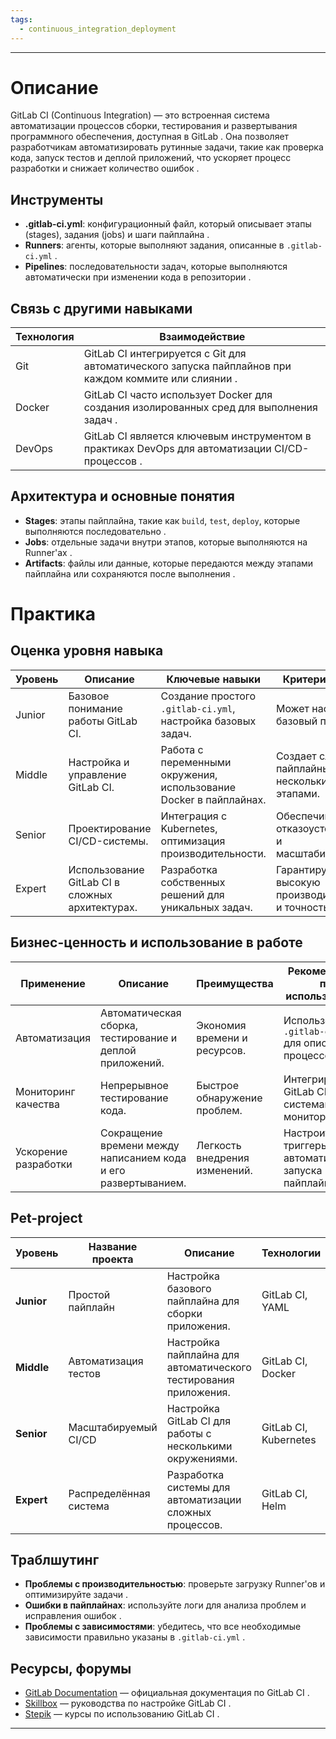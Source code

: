 ```yaml
---
tags:
  - continuous_integration_deployment
---
```

---

# Описание  
GitLab CI (Continuous Integration) — это встроенная система автоматизации процессов сборки, тестирования и развертывания программного обеспечения, доступная в GitLab . Она позволяет разработчикам автоматизировать рутинные задачи, такие как проверка кода, запуск тестов и деплой приложений, что ускоряет процесс разработки и снижает количество ошибок .  

## Инструменты  
- **.gitlab-ci.yml**: конфигурационный файл, который описывает этапы (stages), задания (jobs) и шаги пайплайна .  
- **Runners**: агенты, которые выполняют задания, описанные в `.gitlab-ci.yml` .  
- **Pipelines**: последовательности задач, которые выполняются автоматически при изменении кода в репозитории .  

## Связь с другими навыками  
| Технология | Взаимодействие |  
| ---------- | -------------- |  
| Git        | GitLab CI интегрируется с Git для автоматического запуска пайплайнов при каждом коммите или слиянии . |  
| Docker     | GitLab CI часто использует Docker для создания изолированных сред для выполнения задач . |  
| DevOps     | GitLab CI является ключевым инструментом в практиках DevOps для автоматизации CI/CD-процессов . |  

## Архитектура и основные понятия  
- **Stages**: этапы пайплайна, такие как `build`, `test`, `deploy`, которые выполняются последовательно .  
- **Jobs**: отдельные задачи внутри этапов, которые выполняются на Runner'ах .  
- **Artifacts**: файлы или данные, которые передаются между этапами пайплайна или сохраняются после выполнения .  

# Практика  

## Оценка уровня навыка  
| Уровень | Описание | Ключевые навыки | Критерии оценки |  
| ------- | -------- | --------------- | --------------- |  
| Junior  | Базовое понимание работы GitLab CI. | Создание простого `.gitlab-ci.yml`, настройка базовых задач. | Может настроить базовый пайплайн. |  
| Middle  | Настройка и управление GitLab CI. | Работа с переменными окружения, использование Docker в пайплайнах. | Создает сложные пайплайны с несколькими этапами. |  
| Senior  | Проектирование CI/CD-системы. | Интеграция с Kubernetes, оптимизация производительности. | Обеспечивает отказоустойчивость и масштабируемость. |  
| Expert  | Использование GitLab CI в сложных архитектурах. | Разработка собственных решений для уникальных задач. | Гарантирует высокую производительность и точность данных. |  

## Бизнес-ценность и использование в работе  
| Применение      | Описание                               | Преимущества                   | Рекомендации по использованию     |  
| --------------- | -------------------------------------- | ------------------------------ | --------------------------------- |  
| Автоматизация   | Автоматическая сборка, тестирование и деплой приложений. | Экономия времени и ресурсов. | Использовать `.gitlab-ci.yml` для описания процессов . |  
| Мониторинг качества | Непрерывное тестирование кода. | Быстрое обнаружение проблем. | Интегрировать GitLab CI с системами мониторинга . |  
| Ускорение разработки | Сокращение времени между написанием кода и его развертыванием. | Легкость внедрения изменений. | Настроить триггеры для автоматического запуска пайплайнов . |  

## Pet-project  

| Уровень    | Название проекта | Описание | Технологии | Критерий успеха | Вспомагательные ссылки |  
| ---------- | ---------------- | -------- | ---------- | --------------- | ---------------------- |  
| **Junior** | Простой пайплайн | Настройка базового пайплайна для сборки приложения. | GitLab CI, YAML | Приложение успешно собирается. |  |  
| **Middle** | Автоматизация тестов | Настройка пайплайна для автоматического тестирования приложения. | GitLab CI, Docker | Тесты успешно выполняются. |  |  
| **Senior** | Масштабируемый CI/CD | Настройка GitLab CI для работы с несколькими окружениями. | GitLab CI, Kubernetes | Система работает стабильно и масштабируется. |  |  
| **Expert** | Распределённая система | Разработка системы для автоматизации сложных процессов. | GitLab CI, Helm | Система обрабатывает данные с высокой скоростью. |  |  

## Траблшутинг  
- **Проблемы с производительностью**: проверьте загрузку Runner'ов и оптимизируйте задачи .  
- **Ошибки в пайплайнах**: используйте логи для анализа проблем и исправления ошибок .  
- **Проблемы с зависимостями**: убедитесь, что все необходимые зависимости правильно указаны в `.gitlab-ci.yml` .  

## Ресурсы, форумы  
- [GitLab Documentation](https://docs.gitlab.com) — официальная документация по GitLab CI .  
- [Skillbox](https://skillbox.ru/) — руководства по настройке GitLab CI .  
- [Stepik](https://stepik.org) — курсы по использованию GitLab CI .  

---